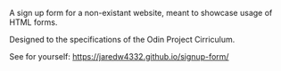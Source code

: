 A sign up form for a non-existant website, meant to showcase usage of HTML forms.

Designed to the specifications of the Odin Project Cirriculum.

See for yourself: https://jaredw4332.github.io/signup-form/
